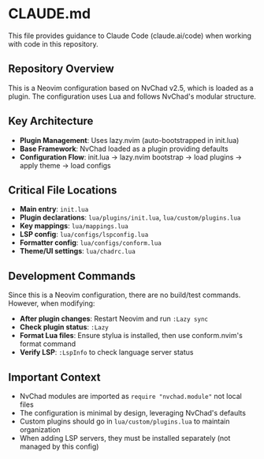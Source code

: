 # CLAUDE.md

This file provides guidance to Claude Code (claude.ai/code) when working with code in this repository.

## Repository Overview
This is a Neovim configuration based on NvChad v2.5, which is loaded as a plugin. The configuration uses Lua and follows NvChad's modular structure.

## Key Architecture
- **Plugin Management**: Uses lazy.nvim (auto-bootstrapped in init.lua)
- **Base Framework**: NvChad loaded as a plugin providing defaults
- **Configuration Flow**: init.lua → lazy.nvim bootstrap → load plugins → apply theme → load configs

## Critical File Locations
- **Main entry**: `init.lua`
- **Plugin declarations**: `lua/plugins/init.lua`, `lua/custom/plugins.lua`
- **Key mappings**: `lua/mappings.lua`
- **LSP config**: `lua/configs/lspconfig.lua`
- **Formatter config**: `lua/configs/conform.lua`
- **Theme/UI settings**: `lua/chadrc.lua`

## Development Commands
Since this is a Neovim configuration, there are no build/test commands. However, when modifying:
- **After plugin changes**: Restart Neovim and run `:Lazy sync`
- **Check plugin status**: `:Lazy`
- **Format Lua files**: Ensure stylua is installed, then use conform.nvim's format command
- **Verify LSP**: `:LspInfo` to check language server status

## Important Context
- NvChad modules are imported as `require "nvchad.module"` not local files
- The configuration is minimal by design, leveraging NvChad's defaults
- Custom plugins should go in `lua/custom/plugins.lua` to maintain organization
- When adding LSP servers, they must be installed separately (not managed by this config)
